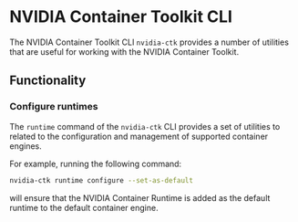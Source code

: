 # NVIDIA Container Toolkit CLI

The NVIDIA Container Toolkit CLI `nvidia-ctk` provides a number of utilities that are useful for working with the NVIDIA Container Toolkit.

## Functionality

### Configure runtimes

The `runtime` command of the `nvidia-ctk` CLI provides a set of utilities to related to the configuration
and management of supported container engines.

For example, running the following command:
```bash
nvidia-ctk runtime configure --set-as-default
```
will ensure that the NVIDIA Container Runtime is added as the default runtime to the default container
engine.
